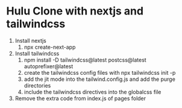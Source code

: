 # Hulu Clone with nextjs and tailwindcss

1. Install nextjs
   1. npx create-next-app
2. Install tailwindcss
   1. npm install -D tailwindcss@latest postcss@latest autoprefixer@latest
   2. create the tailwindcss config files with npx tailwindcss init -p
   3. add the jit mode into the tailwind.config.js and add the purge directories
   4. include the tailwindcss directives into the globalcss file
3. Remove the extra code from index.js of pages folder
